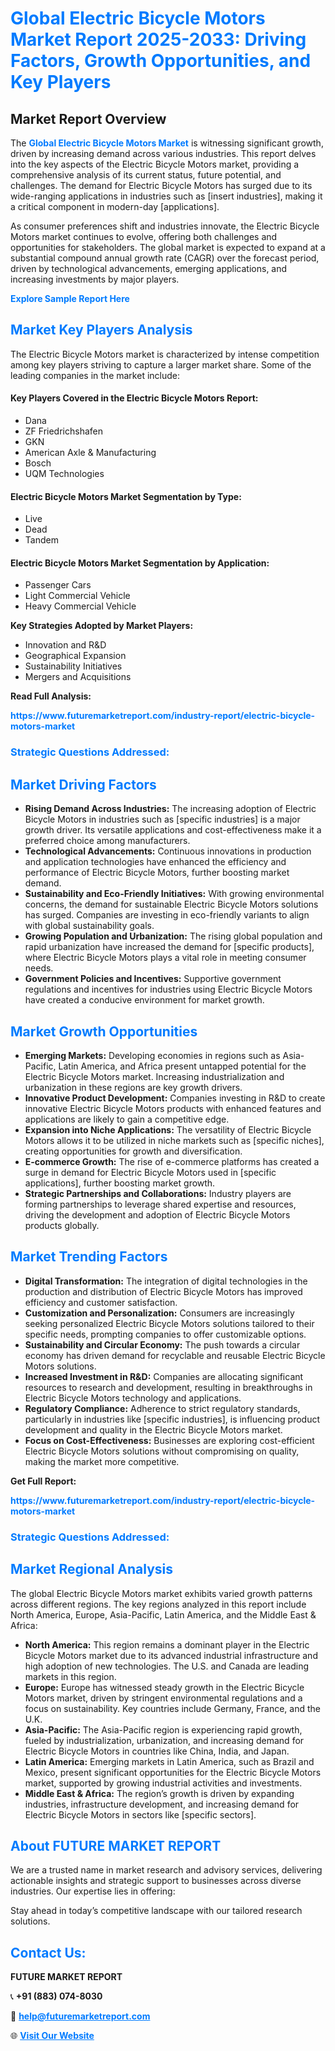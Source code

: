<h1 style="color: #007BFF;">Global Electric Bicycle Motors Market Report 2025-2033: Driving Factors, Growth Opportunities, and Key Players</h1>

<section id="overview">
<h2>Market Report Overview</h2>
<p>The <a href="https://www.futuremarketreport.com/industry-report/electric-bicycle-motors-market" style="color: #007BFF; text-decoration: none;"><strong>Global Electric Bicycle Motors Market</strong></a> is witnessing significant growth, driven by increasing demand across various industries. This report delves into the key aspects of the Electric Bicycle Motors market, providing a comprehensive analysis of its current status, future potential, and challenges. The demand for Electric Bicycle Motors has surged due to its wide-ranging applications in industries such as [insert industries], making it a critical component in modern-day [applications].</p>
<p>As consumer preferences shift and industries innovate, the Electric Bicycle Motors market continues to evolve, offering both challenges and opportunities for stakeholders. The global market is expected to expand at a substantial compound annual growth rate (CAGR) over the forecast period, driven by technological advancements, emerging applications, and increasing investments by major players.</p>
</section>

<section id="overview">
<p><a href="https://www.futuremarketreport.com/request-sample/reportId=34510" style="color: #007BFF; text-decoration: none;"><strong>Explore Sample Report Here</strong></a></p>
</section>

<section id="key-players">
<h2 style="color: #007BFF;">Market Key Players Analysis</h2>
<p>The Electric Bicycle Motors market is characterized by intense competition among key players striving to capture a larger market share. Some of the leading companies in the market include:</p>
<h4>Key Players Covered in the Electric Bicycle Motors Report:</h4>
<ul><li>Dana</li><li>ZF Friedrichshafen</li><li>GKN</li><li>American Axle &amp; Manufacturing</li><li>Bosch</li><li>UQM Technologies</li></ul>
<h4>Electric Bicycle Motors Market Segmentation by Type:</h4>
<ul><li>Live</li><li>Dead</li><li>Tandem</li></ul>

<h4>Electric Bicycle Motors Market Segmentation by Application:</h4>
<ul><li>Passenger Cars</li><li>Light Commercial Vehicle</li><li>Heavy Commercial Vehicle</li></ul>
<p><strong>Key Strategies Adopted by Market Players:</strong></p>
<ul>
<li>Innovation and R&D</li>
<li>Geographical Expansion</li>
<li>Sustainability Initiatives</li>
<li>Mergers and Acquisitions</li>
</ul>
</section>

<section>
<p><strong>Read Full Analysis: </strong></p><a href="https://www.futuremarketreport.com/industry-report/electric-bicycle-motors-market" style="color: #007BFF; text-decoration: none;"><strong>https://www.futuremarketreport.com/industry-report/electric-bicycle-motors-market</strong></a>
<h3 style="color: #007BFF;">Strategic Questions Addressed:</h3>
</section>

<section id="driving-factors">
<h2 style="color: #007BFF;">Market Driving Factors</h2>
<ul>
<li><strong>Rising Demand Across Industries:</strong> The increasing adoption of Electric Bicycle Motors in industries such as [specific industries] is a major growth driver. Its versatile applications and cost-effectiveness make it a preferred choice among manufacturers.</li>
<li><strong>Technological Advancements:</strong> Continuous innovations in production and application technologies have enhanced the efficiency and performance of Electric Bicycle Motors, further boosting market demand.</li>
<li><strong>Sustainability and Eco-Friendly Initiatives:</strong> With growing environmental concerns, the demand for sustainable Electric Bicycle Motors solutions has surged. Companies are investing in eco-friendly variants to align with global sustainability goals.</li>
<li><strong>Growing Population and Urbanization:</strong> The rising global population and rapid urbanization have increased the demand for [specific products], where Electric Bicycle Motors plays a vital role in meeting consumer needs.</li>
<li><strong>Government Policies and Incentives:</strong> Supportive government regulations and incentives for industries using Electric Bicycle Motors have created a conducive environment for market growth.</li>
</ul>
</section>

<section id="growth-opportunities">
<h2 style="color: #007BFF;">Market Growth Opportunities</h2>
<ul>
<li><strong>Emerging Markets:</strong> Developing economies in regions such as Asia-Pacific, Latin America, and Africa present untapped potential for the Electric Bicycle Motors market. Increasing industrialization and urbanization in these regions are key growth drivers.</li>
<li><strong>Innovative Product Development:</strong> Companies investing in R&D to create innovative Electric Bicycle Motors products with enhanced features and applications are likely to gain a competitive edge.</li>
<li><strong>Expansion into Niche Applications:</strong> The versatility of Electric Bicycle Motors allows it to be utilized in niche markets such as [specific niches], creating opportunities for growth and diversification.</li>
<li><strong>E-commerce Growth:</strong> The rise of e-commerce platforms has created a surge in demand for Electric Bicycle Motors used in [specific applications], further boosting market growth.</li>
<li><strong>Strategic Partnerships and Collaborations:</strong> Industry players are forming partnerships to leverage shared expertise and resources, driving the development and adoption of Electric Bicycle Motors products globally.</li>
</ul>
</section>

<section id="trending-factors">
<h2 style="color: #007BFF;">Market Trending Factors</h2>
<ul>
<li><strong>Digital Transformation:</strong> The integration of digital technologies in the production and distribution of Electric Bicycle Motors has improved efficiency and customer satisfaction.</li>
<li><strong>Customization and Personalization:</strong> Consumers are increasingly seeking personalized Electric Bicycle Motors solutions tailored to their specific needs, prompting companies to offer customizable options.</li>
<li><strong>Sustainability and Circular Economy:</strong> The push towards a circular economy has driven demand for recyclable and reusable Electric Bicycle Motors solutions.</li>
<li><strong>Increased Investment in R&D:</strong> Companies are allocating significant resources to research and development, resulting in breakthroughs in Electric Bicycle Motors technology and applications.</li>
<li><strong>Regulatory Compliance:</strong> Adherence to strict regulatory standards, particularly in industries like [specific industries], is influencing product development and quality in the Electric Bicycle Motors market.</li>
<li><strong>Focus on Cost-Effectiveness:</strong> Businesses are exploring cost-efficient Electric Bicycle Motors solutions without compromising on quality, making the market more competitive.</li>
</ul>
</section>

<section>
<p><strong>Get Full Report: </strong></p><a href="https://www.futuremarketreport.com/industry-report/electric-bicycle-motors-market" style="color: #007BFF; text-decoration: none;"><strong>https://www.futuremarketreport.com/industry-report/electric-bicycle-motors-market</strong></a>
<h3 style="color: #007BFF;">Strategic Questions Addressed:</h3>
</section>


<section id="regional-analysis">
<h2 style="color: #007BFF;">Market Regional Analysis</h2>
<p>The global Electric Bicycle Motors market exhibits varied growth patterns across different regions. The key regions analyzed in this report include North America, Europe, Asia-Pacific, Latin America, and the Middle East & Africa:</p>
<ul>
<li><strong>North America:</strong> This region remains a dominant player in the Electric Bicycle Motors market due to its advanced industrial infrastructure and high adoption of new technologies. The U.S. and Canada are leading markets in this region.</li>
<li><strong>Europe:</strong> Europe has witnessed steady growth in the Electric Bicycle Motors market, driven by stringent environmental regulations and a focus on sustainability. Key countries include Germany, France, and the U.K.</li>
<li><strong>Asia-Pacific:</strong> The Asia-Pacific region is experiencing rapid growth, fueled by industrialization, urbanization, and increasing demand for Electric Bicycle Motors in countries like China, India, and Japan.</li>
<li><strong>Latin America:</strong> Emerging markets in Latin America, such as Brazil and Mexico, present significant opportunities for the Electric Bicycle Motors market, supported by growing industrial activities and investments.</li>
<li><strong>Middle East & Africa:</strong> The region’s growth is driven by expanding industries, infrastructure development, and increasing demand for Electric Bicycle Motors in sectors like [specific sectors].</li>
</ul>
</section>

<footer>
<h2 style="color: #007BFF;">About FUTURE MARKET REPORT</h2>
<p>We are a trusted name in market research and advisory services, delivering actionable insights and strategic support to businesses across diverse industries. Our expertise lies in offering:</p>

<p>Stay ahead in today’s competitive landscape with our tailored research solutions.</p>

<h2 style="color: #007BFF;">Contact Us:</h2>
<p><strong>FUTURE MARKET REPORT</strong></p>
<p>📞 <strong>+91 (883) 074-8030</strong></p>
<p>📧 <strong><a href="mailto:help@futuremarketreport.com" style="color: #007BFF;">help@futuremarketreport.com</a></strong></p>
<p>🌐 <strong><a href="https://www.futuremarketreport.com/" style="color: #007BFF;">Visit Our Website</a></strong></p>
</footer>